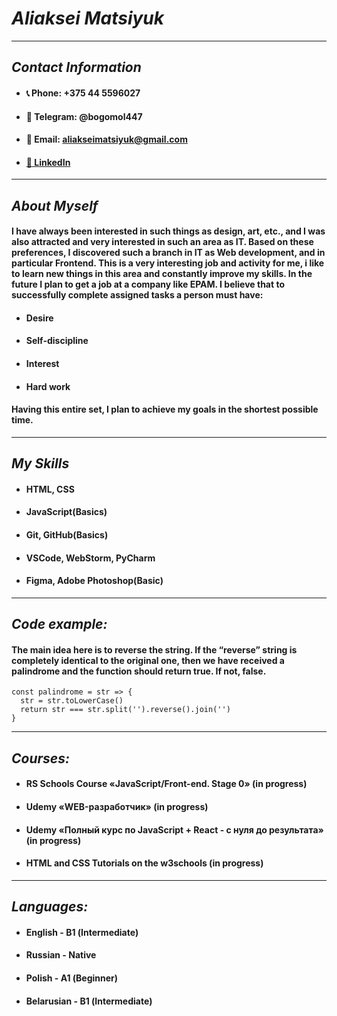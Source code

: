 # ***Aliaksei Matsiyuk***
********************
##  *Contact Information* 
* #### 📞 Phone: +375 44 5596027
* #### 💬 Telegram: @bogomol447
* #### 📧 Email: aliakseimatsiyuk@gmail.com
* #### [💼 LinkedIn](https://www.linkedin.com/in/aliaksei-matsiyuk-02769228a/)

********************
## *About Myself*
#### <p>I have always been interested in such things as design, art, etc., and I was also attracted and very interested in such an area as IT. Based on these preferences, I discovered such a branch in IT as Web development, and in particular Frontend. This is a very interesting job and activity for me, i like to learn new things in this area and constantly improve my skills. In the future I plan to get a job at a company like EPAM. I believe that to successfully complete assigned tasks a person must have:
* #### Desire
* #### Self-discipline
* #### Interest
* #### Hard work
#### Having this entire set, I plan to achieve my goals in the shortest possible time.</p>

********************
## *My Skills*
* #### HTML, CSS
* #### JavaScript(Basics)
* #### Git, GitHub(Basics)
* #### VSCode, WebStorm, PyCharm
* #### Figma, Adobe Photoshop(Basic)

********************
## *Code example:*
#### The main idea here is to reverse the string. If the “reverse” string is completely identical to the original one, then we have received a palindrome and the function should return true. If not, false.
```
const palindrome = str => {
  str = str.toLowerCase()
  return str === str.split('').reverse().join('')
}
```
********************
## *Courses:*
* #### RS Schools Course «JavaScript/Front-end. Stage 0» (in progress)
* #### Udemy «WEB-разработчик» (in progress)
* #### Udemy «Полный курс по JavaScript + React - с нуля до результата» (in progress)
* #### HTML and CSS Tutorials on the w3schools (in progress)
********************
## *Languages:*
* #### English - В1 (Intermediate)
* #### Russian - Native
* #### Polish - А1 (Beginner)
* #### Belarusian - В1 (Intermediate)
